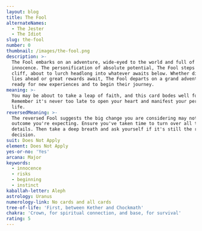 ```yaml
---
layout: blog
title: The Fool
alternateNames:
  - The Jester
  - The Idiot
slug: the-fool
number: 0
thumbnail: /images/the-fool.png
description: >-
  The Fool embarks on an adventure, wide-eyed to the world and full of carefree
  innocence. The personification of absolute potential, The Fool steps off a
  cliff, about to lurch headlong into whatever awaits below. Whether disaster
  lies ahead or great rewards await, The Fool departs on a grand adventure,
  ready for new experiences and to begin their journey.
meaning: >-
  You may be about to take a leap of faith, and this card bodes well for you.
  Remember it's never too late to open your heart and manifest your perfect
  life.
reversedMeaning: >-
  The reversed Fool suggests the big change you are considering may not have the
  outcome you're expecting. Ensure you've taken time to turn over all the
  details. Then take a deep breath and ask yourself if it's still the right
  decision.
suit: Does Not Apply
element: Does Not Apply
yes-or-no: 'Yes'
arcana: Major
keywords:
  - innocence
  - risks
  - beginning
  - instinct
kaballah-letter: Aleph
astrology: Uranus
numerology-link: No cards and all cards
tree-of-life: 'First, between Kether and Chockmath'
chakra: 'Crown, for spiritual connection, and base, for survival'
rating: 5
---
```


